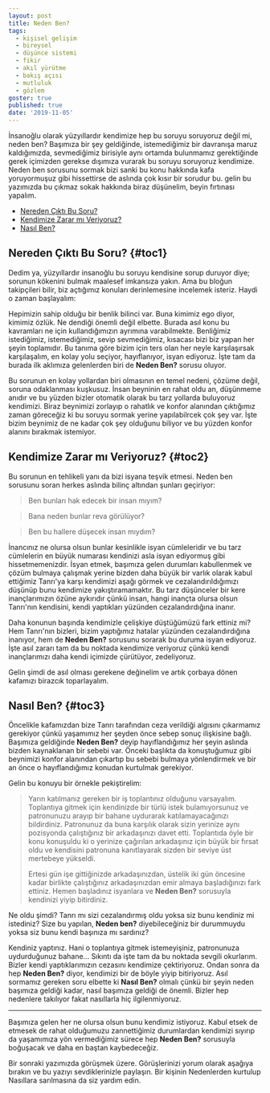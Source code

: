```yaml
---
layout: post
title: Neden Ben?
tags:
  - kişisel gelişim
  - bireysel
  - düşünce sistemi
  - fikir
  - akıl yürütme
  - bakış açısı
  - mutluluk
  - gözlem
goster: true
published: true
date: '2019-11-05'
---
```


İnsanoğlu olarak yüzyıllardır kendimize hep bu soruyu soruyoruz değil mi, neden ben? Başımıza bir şey geldiğinde, istemediğimiz bir davranışa maruz kaldığımızda, sevmediğimiz birisiyle aynı ortamda bulunmamız gerektiğinde gerek içimizden gerekse dışımıza vurarak bu soruyu soruyoruz kendimize. Neden ben sorusunu sormak bizi sanki bu konu hakkında kafa yoruyormuşuz gibi hissettirse de aslında çok kısır bir sorudur bu. gelin bu yazımızda bu çıkmaz sokak hakkında biraz düşünelim, beyin fırtınası yapalım.

<nav title="İçindekiler">

-   [Nereden Çıktı Bu Soru?](#toc1)
-   [Kendimize Zarar mı Veriyoruz?](#toc2)
-   [Nasıl Ben?](#toc3)

</nav>

## Nereden Çıktı Bu Soru? {#toc1}

Dedim ya, yüzyıllardır insanoğlu bu soruyu kendisine sorup duruyor diye; sorunun kökenini bulmak maalesef imkansıza yakın. Ama bu bloğun takipçileri bilir, biz açtığımız konuları derinlemesine incelemek isteriz. Haydi o zaman başlayalım:

Hepimizin sahip olduğu bir benlik bilinci var. Buna kimimiz ego diyor, kimimiz özlük. Ne dendiği önemli değil elbette. Burada asıl konu bu kavramları ne için kullandığımızın ayrımına varabilmekte. Benliğimiz istediğimiz, istemediğimiz, sevip  sevmediğimiz, kısacası bizi biz yapan her şeyin toplamıdır. Bu tanıma göre bizim için ters olan her  neyle karşılaşırsak karşılaşalım, en kolay yolu seçiyor, hayıflanıyor, isyan ediyoruz. İşte tam da burada ilk aklımıza gelenlerden biri de **Neden Ben?** sorusu oluyor.

Bu sorunun en kolay yollardan biri olmasının en temel nedeni, çözüme değil, soruna odaklanması kuşkusuz. İnsan beyninin en rahat oldu an, düşünmeme anıdır ve bu yüzden bizler otomatik olarak bu tarz yollarda buluyoruz kendimizi. Biraz  beynimizi zorlayıp o rahatlık ve konfor alanından çıktığımız zaman göreceğiz ki bu soruyu sormak yerine yapılabilrcek çok şey var. İşte bizim beynimiz de ne kadar çok şey olduğunu biliyor ve bu yüzden konfor alanını bırakmak istemiyor.

## Kendimize Zarar mı Veriyoruz? {#toc2}

Bu sorunun en tehlikeli yanı da bizi isyana teşvik etmesi. Neden ben sorusunu soran herkes aslında bilinç altından şunları geçiriyor:

> Ben bunları hak edecek bir insan mıyım?

> Bana neden bunlar reva görülüyor?

> Ben bu hallere düşecek insan mıydım?

İnancınız ne olursa olsun bunlar kesinlikle isyan cümleleridir ve bu tarz cümlelerin en büyük numarası kendinizi asla isyan ediyormuş gibi hissetmemenizdir. İsyan etmek, başımıza gelen durumları kabullenmek ve çözüm bulmaya çalışmak yerine bizden daha büyük bir varlık olarak kabul ettiğimiz Tanrı'ya karşı kendimizi aşağı görmek ve cezalandırıldığımızı düşünüp bunu kendimize yakıştıramamaktır. Bu tarz düşünceler bir kere inançlarımızın özüne aykırıdır çünkü insan, hangi inançta olursa olsun Tanrı'nın kendisini, kendi yaptıkları yüzünden cezalandırdığına inanır.

Daha konunun başında kendimizle çelişkiye düştüğümüzü fark ettiniz mi? Hem Tanrı'nın bizleri, bizim yaptığımız hatalar yüzünden cezalandırdığına inanıyor, hem de **Neden Ben?** sorusunu sorarak bu duruma isyan ediyoruz. İşte asıl zararı tam da bu noktada kendimize veriyoruz çünkü kendi inançlarımızı daha kendi içimizde çürütüyor, zedeliyoruz.

Gelin şimdi de asıl olması gerekene değinelim ve artık çorbaya dönen kafamızı birazcık toparlayalım.

## Nasıl Ben? {#toc3}

Öncelikle kafamızdan bize Tanrı tarafından ceza verildiği algısını çıkarmamız gerekiyor çünkü yaşamımız her şeyden önce sebep sonuç ilişkisine bağlı. Başımıza geldiğinde **Neden Ben?** deyip hayıflandığımız her şeyin aslında bizden kaynaklanan bir sebebi var. Önceki başlıkta da konuştuğumuz gibi beynimizi konfor alanından çıkartıp bu sebebi bulmaya yönlendirmek ve bir an önce o hayıflandığımız konudan kurtulmak gerekiyor.

Gelin bu konuyu bir örnekle pekiştirelim:

> Yarın katılmanız gereken bir iş toplantınız olduğunu varsayalım. Toplantıya gitmek için kendinizde bir türlü istek bulamıyorsunuz ve patronunuzu arayıp bir bahane uydurarak katılamayacağınızı bildirdiniz. Patronunuz da buna karşılık olarak sizin yerinize aynı pozisyonda çalıştığınız bir arkadaşınızı davet etti. Toplantıda öyle bir konu konuşuldu ki o yerinize çağırılan arkadaşınız için büyük bir fırsat oldu ve kendisini patronuna kanıtlayarak sizden bir seviye üst mertebeye yükseldi.
>
> Ertesi gün işe gittiğinizde arkadaşınızdan, üstelik iki gün öncesine kadar birlikte çalıştığınız arkadaşınızdan emir almaya başladığınızı fark ettiniz. Hemen başladınız isyanlara ve  **Neden Ben?** sorusuyla kendinizi yiyip bitirdiniz.

Ne oldu şimdi? Tanrı mı sizi cezalandırmış oldu yoksa siz bunu kendiniz mi istediniz? Size bu yapılan, **Neden ben?** diyebileceğiniz bir durummuydu yoksa siz bunu kendi başınıza mı sardınız?

Kendiniz yaptınız. Hani o toplantıya gitmek istemeyişiniz, patronunuza uydurduğunuz bahane... Sıkıntı da işte tam da bu noktada  sevgili okurlarım. Bizler kendi yaptıklarımızın cezasını kendimize çektiriyoruz. Ondan sonra da hep **Neden Ben?** diyor, kendimizi bir de böyle yiyip bitiriyoruz. Asıl sormamız gereken soru elbette ki **Nasıl Ben?** olmalı çünkü bir şeyin neden başımıza geldiği kadar, nasıl başımıza geldiği de önemli. Bizler hep nedenlere takılıyor fakat nasıllarla hiç ilgilenmiyoruz.

----------

Başımıza gelen her ne olursa olsun bunu kendimiz istiyoruz. Kabul etsek de etmesek de rahat olduğumuzu zannettiğimiz durumlardan kendimizi sıyırıp da yaşamımıza yön vermediğimiz sürece hep **Neden Ben?** sorusuyla boğuşacak ve daha en baştan kaybedeceğiz.

Bir sonraki yazımızda görüşmek üzere. Görüşlerinizi yorum olarak aşağıya bırakın ve bu yazıyı sevdiklerinizle paylaşın. Bir kişinin Nedenlerden kurtulup Nasıllara sarılmasına da siz yardım edin.
